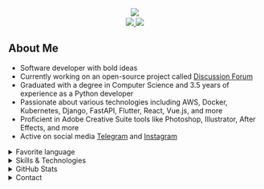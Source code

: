 <div id="header" align="center">
    <img src="https://media.giphy.com/media/M9gbBd9nbDrOTu1Mqx/giphy.gif" width="100" />
    <div id="badges">
        <a href="https://instagram.com/marselle.naz">
            <img
                src="https://img.shields.io/badge/Instagram-cadetblue?style=for-the-badge&logo=Instagram&logoColor=white" />
        </a>
        <a href="https://t.me/MarselleNaz">
            <img
                src="https://img.shields.io/badge/Telegram-cadetblue?style=for-the-badge&logo=Telegram&logoColor=white" />
        </a>
        <br>
    </div>
</div>



<h2>About Me</h2>
<ul>
    <li>Software developer with bold ideas</li>
    <li>Currently working on an open-source project called 
        <a href="https://github.com/marse11e/Discussion-Forum-Django">Discussion Forum</a>
    </li>
    <li>Graduated with a degree in Computer Science and 3.5 years of experience as a Python developer</li>
    <li>Passionate about various technologies including AWS, Docker, Kubernetes, Django, FastAPI, Flutter, React, Vue.js, and more</li>
    <li>Proficient in Adobe Creative Suite tools like Photoshop, Illustrator, After Effects, and more</li>
    <li>Active on social media 
        <a href="https://t.me/MarselleNaz">Telegram</a> and 
        <a href="https://instagram.com/marselle.naz">Instagram</a>
    </li>
</ul>


<details>
    <summary>Favorite language</summary>
    <div id="header" align="center">
        <img src="https://img.shields.io/badge/Python-cornflowerblue?style=for-the-badge&logo=Python&logoColor=white"
            alt="Python" />
        <img src="https://img.shields.io/badge/Javascript-yellow?style=for-the-badge&logo=Javascript&logoColor=white"
            alt="Python" /><br>
    <code>Software: Linux, Fedora</code>
    </div>
</details>



<details>
    <summary>Skills & Technologies</summary>
    <ul>
        <li><strong>Cloud Platforms & Infrastructure:</strong> AWS, Google Cloud Platform (GCP), Microsoft Azure, DigitalOcean</li>
        <li><strong>DevOps & CI/CD:</strong> Docker, Kubernetes, Terraform, Ansible, Jenkins, GitLab CI/CD, CircleCI</li>
        <li><strong>Backend Development:</strong> Django, Django REST Framework, FastAPI, Flask, GraphQL, RESTful API design</li>
        <li><strong>Frontend Development:</strong> HTML5, CSS3, Bootstrap, JavaScript</li>
        <li><strong>Database Management:</strong> MySQL, PostgreSQL, SQLite, Redis, Elasticsearch</li>
        <li><strong>Mobile & Cross-Platform:</strong> Flutter, Swift</li>
        <li><strong>Design & Multimedia:</strong> Adobe Photoshop, Illustrator, Premiere Pro, After Effects, XD, InDesign, Lightroom, Figma, Canva</li>
        <li><strong>Version Control & Collaboration:</strong> Git, GitHub, GitLab, Trello</li>
        <li><strong>Other Technologies:</strong> Kafka, RabbitMQ, Redis, Nginx, Linux, PHP, Flask, Solidity (for smart contracts), WebAssembly, Xamarin, jQuery</li>
    </ul>
</details>



<details>
    <summary>GitHub Stats</summary>
    <img
        src="https://github-readme-stats.vercel.app/api?username=marse11e&theme=radical&hide_border=true&include_all_commits=false&count_private=true">
    <img src="https://github-readme-streak-stats.herokuapp.com/?user=marse11e&theme=radical&hide_border=true">
    <img src="https://github-profile-trophy.vercel.app/?username=marse11e&theme=darkhub&no-frame=true&no-bg=false&margin-w=4"
        width="950px">
</details>



<details>
    <summary>Contact</summary>
    <div id="header" align="center">
        <code>
            <img width="15px" height="15px" src="./icons/discord.png" alt=""/>
            <img width="15px" height="15px" src="./icons/facebook.png" alt=""/>
            <img width="15px" height="15px" src="./icons/linkedin.png" alt=""/>
            <img width="15px" height="15px" src="./icons/pinterst.png" alt=""/>
            <img width="15px" height="15px" src="./icons/telegram.png" alt=""/>
            <img width="15px" height="15px" src="./icons/vk.png" alt=""/>
            <img width="15px" height="15px" src="./icons/whatsapp.png" alt=""/>
            <img width="15px" height="15px" src="./icons/youtube.png" alt=""/>
            <img width="15px" height="15px" src="./icons/gmail.png" alt=""/>
            <img width="15px" height="15px" src="./icons/instagram.png" alt=""/>
        </code><br>
        <a href='https://t.me/MarselleNaz'>Telegram</a> -
        <a href='https://instagram.com/marselle.naz'>Instagram</a>
    </div>
</details>


<pre>

</pre>


<div id="header" align="center">
    <img src="https://komarev.com/ghpvc/?username=marse11e&style=flat-square&color=yellow" alt=""/>
</div>